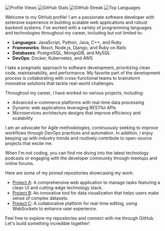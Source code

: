 ![Profile Views](https://komarev.com/ghpvc/?username=eirikursteinpor710)
![GitHub Stats](https://github-readme-stats.vercel.app/api?username=eirikursteinpor710&show_icons=true&theme=radical)
![GitHub Streak](https://github-readme-streak-stats.herokuapp.com/?user=eirikursteinpor710&theme=radical)
![Top Languages](https://github-readme-stats.vercel.app/api/top-langs/?username=eirikursteinpor710&theme=radical&layout=compact)

Welcome to my GitHub profile! I am a passionate software developer with extensive experience in building scalable web applications and robust backend systems. I've worked with a variety of programming languages and technologies throughout my career, including but not limited to:

- **Languages**: JavaScript, Python, Java, C++, and Ruby
- **Frameworks**: React, Node.js, Django, and Ruby on Rails
- **Databases**: PostgreSQL, MongoDB, and MySQL
- **DevOps**: Docker, Kubernetes, and AWS

I take a pragmatic approach to software development, prioritizing clean code, maintainability, and performance. My favorite part of the development process is collaborating with cross-functional teams to brainstorm innovative solutions that tackle real-world challenges.

Throughout my career, I have worked on various projects, including:

- Advanced e-commerce platforms with real-time data processing
- Dynamic web applications leveraging RESTful APIs
- Microservices architecture designs that improve efficiency and scalability

I am an advocate for Agile methodologies, continuously seeking to improve workflows through DevOps practices and automation. In addition, I enjoy keeping up with industry trends and routinely contribute to open-source projects that excite me.

When I'm not coding, you can find me diving into the latest technology podcasts or engaging with the developer community through meetups and online forums.

Here are some of my pinned repositories showcasing my work:

- [Project A](https://github.com/eirikursteinpor710/project-a): A comprehensive web application to manage tasks featuring a clean UI and cutting-edge technology stack.
- [Project B](https://github.com/eirikursteinpor710/project-b): An innovative tool for data visualization that helps users make sense of complex datasets.
- [Project C](https://github.com/eirikursteinpor710/project-c): A collaborative platform for real-time editing, using WebSockets to enhance user experience.

Feel free to explore my repositories and connect with me through GitHub. Let's build something incredible together!
